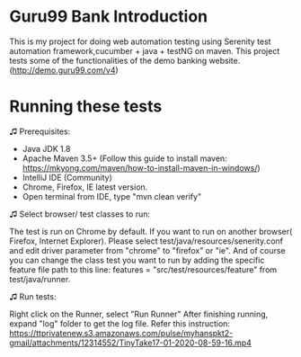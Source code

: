 # Guru99 Bank Introduction
This is my project for doing web automation testing using Serenity test automation framework,cucumber + java + testNG on maven. 
This project tests some of the functionalities of the demo banking website. (http://demo.guru99.com/v4)

# Running these tests

♫ Prerequisites:
- Java JDK 1.8
- Apache Maven 3.5+ (Follow this guide to install maven: https://mkyong.com/maven/how-to-install-maven-in-windows/)
- IntelliJ IDE (Community)
- Chrome, Firefox, IE latest version.
- Open terminal from IDE, type "mvn clean verify"

♫ Select browser/ test classes to run:

The test is run on Chrome by default.
If you want to run on another browser( Firefox, Internet Explorer). Please select test/java/resources/senerity.conf and edit driver parameter from "chrome" to "firefox" or "ie".
And of course you can change the class test you want to run by adding the specific feature file path to this line:
features = "src/test/resources/feature" from test/java/runner.

♫ Run tests:

Right click on the Runner, select "Run Runner"
After finishing running, expand "log" folder to get the log file. Refer this instruction: https://ttprivatenew.s3.amazonaws.com/pulse/myhanspkt2-gmail/attachments/12314552/TinyTake17-01-2020-08-59-16.mp4
